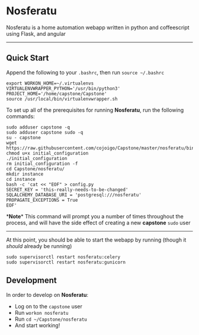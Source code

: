 # Nosferatu

Nosferatu is a home automation webapp written in python and coffeescript using Flask, and angular

----

## Quick Start

Append the following to your `.bashrc`, then run `source ~/.bashrc`

    export WORKON_HOME=~/.virtualenvs
    VIRTUALENVWRAPPER_PYTHON='/usr/bin/python3'
    PROJECT_HOME='/home/capstone/Capstone'
    source /usr/local/bin/virtualenvwrapper.sh

To set up all of the prerequisites for running **Nosferatu**, run the following commands:

    sudo adduser capstone -q
    sudo adduser capstone sudo -q
    su - capstone
    wget https://raw.githubusercontent.com/cojoigo/Capstone/master/nosferatu/bin/initial_configuration
    chmod u+x initial_configuration
    ./initial_configuration
    rm initial_configuration -f
    cd Capstone/nosferatu/
    mkdir instance
    cd instance
    bash -c 'cat << "EOF" > config.py
    SECRET_KEY = 'this-really-needs-to-be-changed'
    SQLALCHEMY_DATABASE_URI = 'postgresql:///nosferatu'
    PROPAGATE_EXCEPTIONS = True
    EOF'


\***Note**\* This command will prompt you a number of times throughout the process, and will have the side effect of creating a new **capstone** `sudo` user

----
At this point, you should be able to start the webapp by running (though it *should* already be running)

    sudo supervisorctl restart nosferatu:celery
    sudo supervisorctl restart nosferatu:gunicorn


## Development
In order to develop on **Nosferatu**:

 - Log on to the `capstone` user
 - Run `workon nosferatu`
 - Run `cd ~/Capstone/nosferatu`
 - And start working!
